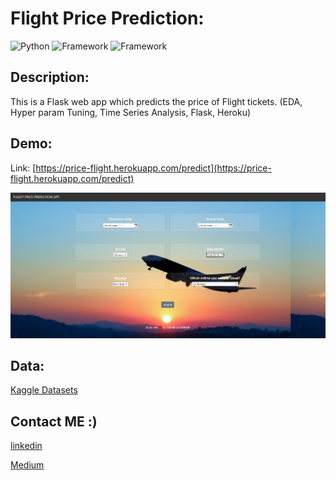 # Flight Price Prediction: 

![Python](https://img.shields.io/badge/Python-3.8-blueviolet)
![Framework](https://img.shields.io/badge/Framework-Flask-red)
![Framework](https://img.shields.io/badge/-heroku-blue)

## Description:
This is a Flask web app which predicts the price of Flight tickets.
(EDA, Hyper param Tuning, Time Series Analysis, Flask, Heroku)

## Demo:

Link: [https://price-flight.herokuapp.com/predict](https://price-flight.herokuapp.com/predict)

![AppInterface](Interface.JPG)

## Data:

[Kaggle Datasets](https://www.kaggle.com/nikhilmittal/flight-fare-prediction-mh/)


## Contact ME :)

[linkedin](https://www.linkedin.com/in/oumaima-boumlik-732066159/?locale=en_US)    

[Medium](https://medium.com/@boumlikoumaima)
